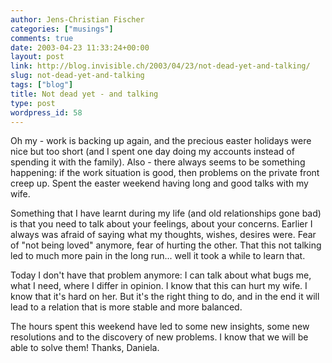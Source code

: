 ```yaml
---
author: Jens-Christian Fischer
categories: ["musings"]
comments: true
date: 2003-04-23 11:33:24+00:00
layout: post
link: http://blog.invisible.ch/2003/04/23/not-dead-yet-and-talking/
slug: not-dead-yet-and-talking
tags: ["blog"]
title: Not dead yet - and talking
type: post
wordpress_id: 58
---
```


Oh my - work is backing up again, and the precious easter holidays were nice but too short (and I spent one day doing my accounts instead of spending it with the family). Also - there always seems to be something happening: if the work situation is good, then problems on the private front creep up. Spent the easter weekend having long and good talks with my wife. 

Something that I have learnt during my life (and old relationships gone bad) is that you need to talk about your feelings, about your concerns. Earlier I always was afraid of saying what my thoughts, wishes, desires were. Fear of "not being loved" anymore, fear of hurting the other. That this not talking led to much more pain in the long run... well it took a while to learn that.

Today I don't have that problem anymore: I can talk about what bugs me, what I need, where I differ in opinion. I know that this can hurt my wife. I know that it's hard on her. But it's the right thing to do, and in the end it will lead to a relation that is more stable and more balanced. 

The hours spent this weekend have led to some new insights, some new resolutions and to the discovery of new problems. I know that we will be able to solve them! Thanks, Daniela.
